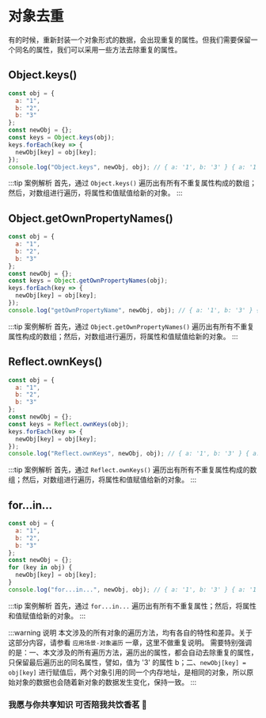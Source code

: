 # 对象去重

有的时候，重新封装一个对象形式的数据，会出现重复的属性。但我们需要保留一个同名的属性，我们可以采用一些方法去除重复的属性。

## Object.keys()

```js
const obj = {
  a: "1",
  b: "2",
  b: "3"
};
const newObj = {};
const keys = Object.keys(obj);
keys.forEach(key => {
  newObj[key] = obj[key];
});
console.log("Object.keys", newObj, obj); // { a: '1', b: '3' } { a: '1', b: '3' }
```

:::tip 案例解析
首先，通过 `Object.keys()` 遍历出有所有不重复属性构成的数组；然后，对数组进行遍历，将属性和值赋值给新的对象。
:::

## Object.getOwnPropertyNames()

```js
const obj = {
  a: "1",
  b: "2",
  b: "3"
};
const newObj = {};
const keys = Object.getOwnPropertyNames(obj);
keys.forEach(key => {
  newObj[key] = obj[key];
});
console.log("getOwnPropertyName", newObj, obj); // { a: '1', b: '3' } { a: '1', b: '3' }
```

:::tip 案例解析
首先，通过 `Object.getOwnPropertyNames()` 遍历出有所有不重复属性构成的数组；然后，对数组进行遍历，将属性和值赋值给新的对象。
:::

## Reflect.ownKeys()

```js
const obj = {
  a: "1",
  b: "2",
  b: "3"
};
const newObj = {};
const keys = Reflect.ownKeys(obj);
keys.forEach(key => {
  newObj[key] = obj[key];
});
console.log("Reflect.ownKeys", newObj, obj); // { a: '1', b: '3' } { a: '1', b: '3' }
```

:::tip 案例解析
首先，通过 `Reflect.ownKeys()` 遍历出有所有不重复属性构成的数组；然后，对数组进行遍历，将属性和值赋值给新的对象。
:::

## for...in...

```js
const obj = {
  a: "1",
  b: "2",
  b: "3"
};
const newObj = {};
for (key in obj) {
  newObj[key] = obj[key];
}
console.log("for...in...", newObj, obj); // { a: '1', b: '3' } { a: '1', b: '3' }
```

:::tip 案例解析
首先，通过 `for...in...` 遍历出有所有不重复属性；然后，将属性和值赋值给新的对象。
:::

:::warning 说明
本文涉及的所有对象的遍历方法，均有各自的特性和差异。关于这部分内容，请参看 `应用场景-对象遍历` 一章，这里不做重复说明。
需要特别强调的是：一、本文涉及的所有遍历方法，遍历出的属性，都会自动去除重复的属性，只保留最后遍历出的同名属性，譬如，值为 '3' 的属性 b；二、`newObj[key] = obj[key]` 进行赋值后，两个对象引用的同一个内存地址，是相同的对象，所以原始对象的数据也会随着新对象的数据发生变化，保持一致。
:::

### 我愿与你共享知识 可否陪我共饮香茗 :tea:

<img :src="$withBase('/assets/wxpay.png')" style="height:200px;margin-top:30px;margin-right:80px">
<img :src="$withBase('/assets/alipay.jpg')" style="height:200px;margin-top:30px;">
